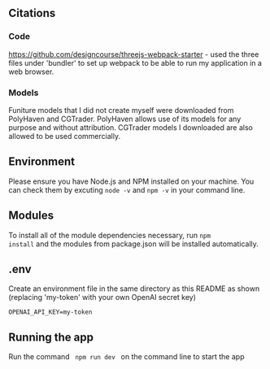 ## Citations
### Code
https://github.com/designcourse/threejs-webpack-starter - used the three files under 'bundler' to set up webpack to be able to run my application in a web browser.

### Models
Funiture models that I did not create myself were downloaded from PolyHaven and CGTrader. PolyHaven allows use of its models for any purpose and without attribution. CGTrader models I downloaded are also allowed to be used commercially.

## Environment
Please ensure you have Node.js and NPM installed on your machine. You can check them by excuting <code>node -v</code> and <code>npm -v</code> in your command line.

## Modules
To install all of the module dependencies necessary, run <code>npm install</code> and the modules from package.json will be installed automatically.

## .env
Create an environment file in the same directory as this README as shown (replacing 'my-token' with your own OpenAI secret key)
```
OPENAI_API_KEY=my-token
```

## Running the app
Run the command <code> npm run dev </code> on the command line to start the app